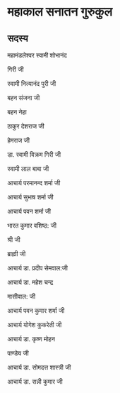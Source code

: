 # महाकाल सनातन गुरुकुल

## सदस्य

महामंडलेश्वर स्वामी शोभानंद
 
 गिरी जी
 
स्वामी नित्यानंद पुरी जी

बहन संजना जी

बहन नेहा 

ठाकुर देशराज जी

हेमराज जी

डा. स्वामी विक्रम गिरी जी 

स्वामी लाल बाबा जी 

आचार्य परमानन्द शर्मा जी

आचार्य सुभाष शर्मा जी

आचार्य पवन शर्मा जी

भारत कुमार वशिष्ठ: जी

श्री जी

ब्राह्मी जी

आचार्य डा. प्रदीप सेमवाल:जी

आचार्य डा. महेश चन्द्र

 मासीवाल: जी
 
आचार्य पवन कुमार शर्मा जी

आचार्य योगेश कुकरेती जी

आचार्य डा. कृष्ण मोहन

पाण्डेय जी
 
आचार्य डा. सोमदत्त शास्त्री जी

आचार्य डा. सन्नी कुमार जी